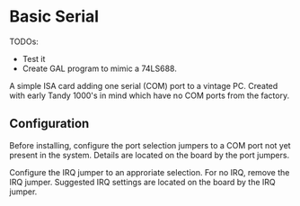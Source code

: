 Basic Serial
============

TODOs:
* Test it
* Create GAL program to mimic a 74LS688.

A simple ISA card adding one serial (COM) port to a vintage PC. 
Created with early Tandy 1000's in mind which have no COM ports from the factory.

Configuration
-------------

Before installing, configure the port selection jumpers to a COM port not yet present 
in the system. Details are located on the board by the port jumpers.

Configure the IRQ jumper to an approriate selection. For no IRQ, remove the IRQ jumper.
Suggested IRQ settings are located on the board by the IRQ jumper.
